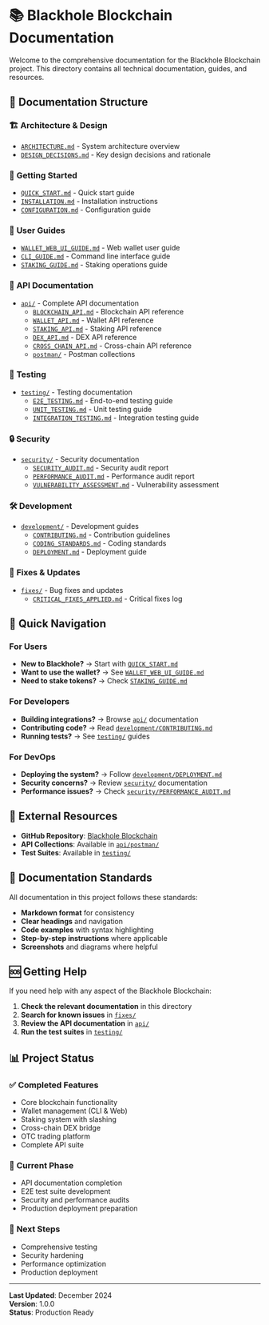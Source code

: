 # 📚 Blackhole Blockchain Documentation

Welcome to the comprehensive documentation for the Blackhole Blockchain project. This directory contains all technical documentation, guides, and resources.

## 📁 Documentation Structure

### 🏗️ **Architecture & Design**
- [`ARCHITECTURE.md`](ARCHITECTURE.md) - System architecture overview
- [`DESIGN_DECISIONS.md`](DESIGN_DECISIONS.md) - Key design decisions and rationale

### 🚀 **Getting Started**
- [`QUICK_START.md`](QUICK_START.md) - Quick start guide
- [`INSTALLATION.md`](INSTALLATION.md) - Installation instructions
- [`CONFIGURATION.md`](CONFIGURATION.md) - Configuration guide

### 📖 **User Guides**
- [`WALLET_WEB_UI_GUIDE.md`](WALLET_WEB_UI_GUIDE.md) - Web wallet user guide
- [`CLI_GUIDE.md`](CLI_GUIDE.md) - Command line interface guide
- [`STAKING_GUIDE.md`](STAKING_GUIDE.md) - Staking operations guide

### 🔧 **API Documentation**
- [`api/`](api/) - Complete API documentation
  - [`BLOCKCHAIN_API.md`](api/BLOCKCHAIN_API.md) - Blockchain API reference
  - [`WALLET_API.md`](api/WALLET_API.md) - Wallet API reference
  - [`STAKING_API.md`](api/STAKING_API.md) - Staking API reference
  - [`DEX_API.md`](api/DEX_API.md) - DEX API reference
  - [`CROSS_CHAIN_API.md`](api/CROSS_CHAIN_API.md) - Cross-chain API reference
  - [`postman/`](api/postman/) - Postman collections

### 🧪 **Testing**
- [`testing/`](testing/) - Testing documentation
  - [`E2E_TESTING.md`](testing/E2E_TESTING.md) - End-to-end testing guide
  - [`UNIT_TESTING.md`](testing/UNIT_TESTING.md) - Unit testing guide
  - [`INTEGRATION_TESTING.md`](testing/INTEGRATION_TESTING.md) - Integration testing guide

### 🔒 **Security**
- [`security/`](security/) - Security documentation
  - [`SECURITY_AUDIT.md`](security/SECURITY_AUDIT.md) - Security audit report
  - [`PERFORMANCE_AUDIT.md`](security/PERFORMANCE_AUDIT.md) - Performance audit report
  - [`VULNERABILITY_ASSESSMENT.md`](security/VULNERABILITY_ASSESSMENT.md) - Vulnerability assessment

### 🛠️ **Development**
- [`development/`](development/) - Development guides
  - [`CONTRIBUTING.md`](development/CONTRIBUTING.md) - Contribution guidelines
  - [`CODING_STANDARDS.md`](development/CODING_STANDARDS.md) - Coding standards
  - [`DEPLOYMENT.md`](development/DEPLOYMENT.md) - Deployment guide

### 🐛 **Fixes & Updates**
- [`fixes/`](fixes/) - Bug fixes and updates
  - [`CRITICAL_FIXES_APPLIED.md`](fixes/CRITICAL_FIXES_APPLIED.md) - Critical fixes log

## 🎯 **Quick Navigation**

### For Users
- **New to Blackhole?** → Start with [`QUICK_START.md`](QUICK_START.md)
- **Want to use the wallet?** → See [`WALLET_WEB_UI_GUIDE.md`](WALLET_WEB_UI_GUIDE.md)
- **Need to stake tokens?** → Check [`STAKING_GUIDE.md`](STAKING_GUIDE.md)

### For Developers
- **Building integrations?** → Browse [`api/`](api/) documentation
- **Contributing code?** → Read [`development/CONTRIBUTING.md`](development/CONTRIBUTING.md)
- **Running tests?** → See [`testing/`](testing/) guides

### For DevOps
- **Deploying the system?** → Follow [`development/DEPLOYMENT.md`](development/DEPLOYMENT.md)
- **Security concerns?** → Review [`security/`](security/) documentation
- **Performance issues?** → Check [`security/PERFORMANCE_AUDIT.md`](security/PERFORMANCE_AUDIT.md)

## 🔗 **External Resources**

- **GitHub Repository**: [Blackhole Blockchain](https://github.com/Shivam-Patel-G/blackhole-blockchain)
- **API Collections**: Available in [`api/postman/`](api/postman/)
- **Test Suites**: Available in [`testing/`](testing/)

## 📝 **Documentation Standards**

All documentation in this project follows these standards:
- **Markdown format** for consistency
- **Clear headings** and navigation
- **Code examples** with syntax highlighting
- **Step-by-step instructions** where applicable
- **Screenshots** and diagrams where helpful

## 🆘 **Getting Help**

If you need help with any aspect of the Blackhole Blockchain:

1. **Check the relevant documentation** in this directory
2. **Search for known issues** in [`fixes/`](fixes/)
3. **Review the API documentation** in [`api/`](api/)
4. **Run the test suites** in [`testing/`](testing/)

## 📊 **Project Status**

### ✅ **Completed Features**
- Core blockchain functionality
- Wallet management (CLI & Web)
- Staking system with slashing
- Cross-chain DEX bridge
- OTC trading platform
- Complete API suite

### 🔄 **Current Phase**
- API documentation completion
- E2E test suite development
- Security and performance audits
- Production deployment preparation

### 🎯 **Next Steps**
- Comprehensive testing
- Security hardening
- Performance optimization
- Production deployment

---

**Last Updated**: December 2024  
**Version**: 1.0.0  
**Status**: Production Ready

